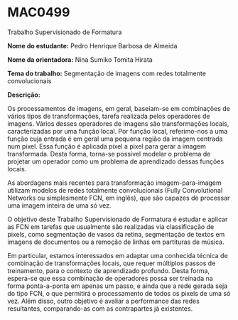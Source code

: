 # MAC0499
Trabalho Supervisionado de Formatura

**Nome do estudante:** Pedro Henrique Barbosa de Almeida

**Nome da orientadora:** Nina Sumiko Tomita Hirata

**Tema do trabalho:** Segmentação de imagens com redes totalmente convolucionais

**Descrição:**

Os processamentos de imagens, em geral, baseiam-se em combinações de vários tipos de transformações, tarefa realizada pelos operadores de imagens. Vários desses operadores de imagens são transformações locais, caracterizadas por uma função local. Por função local, referimo-nos a uma função cuja entrada é em geral uma pequena região da imagem centrada num pixel. Essa função é aplicada pixel a pixel para gerar a imagem transformada. Desta forma, torna-se possı́vel modelar o problema de projetar um operador como um problema de aprendizado dessas funções locais.

As abordagens mais recentes para transformação imagem-para-imagem utilizam modelos de redes totalmente convolucionais (Fully Convolutional Networks ou simplesmente FCN, em inglês), que são capazes de processar uma imagem inteira de uma só vez. 

O objetivo deste Trabalho Supervisionado de Formatura é estudar e aplicar as FCN em tarefas que usualmente são realizadas via classificação de pixels, como segmentação de vasos da retina, segmentação de textos em imagens de documentos ou a remoção de linhas em partituras de música. 

Em particular, estamos interessados em adaptar uma conhecida técnica de combinação de transformações locais, que requer múltiplos passos de treinamento, para o contexto de aprendizado profundo. Desta forma, espera-se que essa combinação de operadores possa ser treinada na forma ponta-a-ponta em apenas um passo, e ainda que a rede gerada seja do tipo FCN, o que permitirá o processamento de todos os pixels de uma só vez. Além disso, outro objetivo é avaliar a performance das redes resultantes, comparando-as com as contrapartes já existentes.
